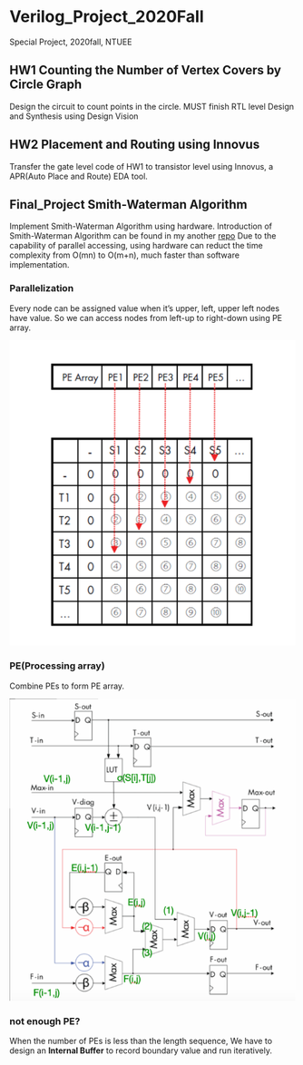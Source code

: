 # Verilog_Project_2020Fall #
Special Project, 2020fall, NTUEE

## HW1 Counting the Number of Vertex Covers by Circle Graph ##
Design the circuit to count points in the circle. MUST finish RTL level Design and Synthesis using Design Vision

## HW2 Placement and Routing using Innovus ##
Transfer the gate level code of HW1 to transistor level using Innovus, a APR(Auto Place and Route) EDA tool.

## Final_Project Smith-Waterman Algorithm ##
Implement Smith-Waterman Algorithm using hardware. Introduction of Smith-Waterman Algorithm can be found in my another [repo](https://github.com/FlyingFrank515/SmithWaterman_algorithm)
Due to the capability of parallel accessing, using hardware can reduct the time complexity from O(mn) to O(m+n), much faster than software implementation.

### Parallelization ###
Every node can be assigned value when it’s upper, left, upper left nodes have value. So we can access nodes from left-up to right-down using PE array.

![](Project/parallel.png)

### PE(Processing array) ###
Combine PEs to form PE array.

![](Project/PE.png)

### not enough PE? ###
When the number of PEs is less than the length sequence, We have to design an **Internal Buffer** to record boundary value and run iteratively. 
